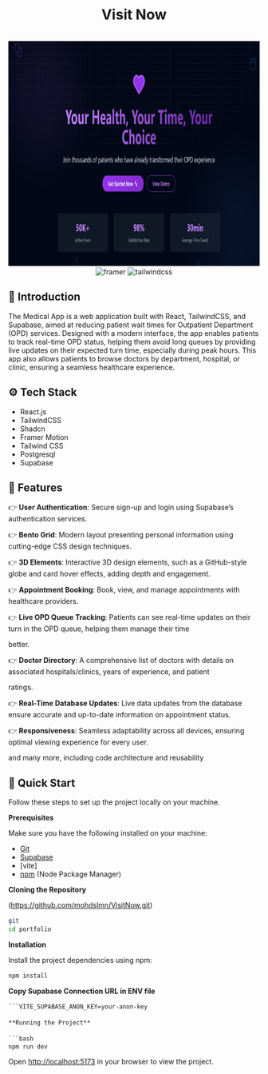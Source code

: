 <div align="center"> 
  <h1 align="center">Visit Now </h1>
   <br />
      <img src="./pic.png" alt="Project Banner" width="850" height="450">
    </a>
  <br />
  <div>
    <img src="https://img.shields.io/badge/-Framer-black?style=for-the-badge&logoColor=white&logo=framer&color=0055FF" alt="framer" />
    <img src="https://img.shields.io/badge/-Tailwind_CSS-black?style=for-the-badge&logoColor=white&logo=tailwindcss&color=06B6D4" alt="tailwindcss" />
  </div>



</div>

## <a name="introduction">🤖 Introduction</a>

The Medical App is a web application built with React, TailwindCSS, and Supabase, aimed at reducing patient wait times for Outpatient Department (OPD) services. Designed with a modern interface, the app enables patients to track real-time OPD status, helping them avoid long queues by providing live updates on their expected turn time, especially during peak hours. This app also allows patients to browse doctors by department, hospital, or clinic, ensuring a seamless healthcare experience.


## <a name="tech-stack">⚙️ Tech Stack</a>

- React.js
- TailwindCSS
- Shadcn
- Framer Motion
- Tailwind CSS
- Postgresql
- Supabase

## <a name="features">🔋 Features</a>

👉 **User Authentication**: Secure sign-up and login using Supabase’s authentication services.

👉 **Bento Grid**: Modern layout presenting personal information using cutting-edge CSS design techniques.

👉 **3D Elements**:  Interactive 3D design elements, such as a GitHub-style globe and card hover effects, adding depth and engagement.

👉 **Appointment Booking**: Book, view, and manage appointments with healthcare providers.

👉 **Live OPD Queue Tracking**: Patients can see real-time updates on their turn in the OPD queue, helping them manage their time  

better.

👉 **Doctor Directory**: A comprehensive list of doctors with details on associated hospitals/clinics, years of experience, and patient 

ratings.

👉 **Real-Time Database Updates**: Live data updates from the database ensure accurate and up-to-date information on appointment status.

👉 **Responsiveness**: Seamless adaptability across all devices, ensuring optimal viewing experience for every user.

and many more, including code architecture and reusability 

## <a name="quick-start">🤸 Quick Start</a>

Follow these steps to set up the project locally on your machine.

**Prerequisites**

Make sure you have the following installed on your machine:

- [Git](https://git-scm.com/)
- [Supabase](https://supabase.com/)
- [vite]
- [npm](https://www.npmjs.com/) (Node Package Manager)

**Cloning the Repository**

(https://github.com/mohdslmn/VisitNow.git)

```bash
git 
cd portfolio
```

**Installation**

Install the project dependencies using npm:

```bash
npm install
```
**Copy Supabase Connection URL in ENV file**

```VITE_SUPABASE_URL=your-supabase-url
```VITE_SUPABASE_ANON_KEY=your-anon-key

**Running the Project**

```bash
npm run dev
```

Open [http://localhost:5173](http://localhost:5173) in your browser to view the project.
